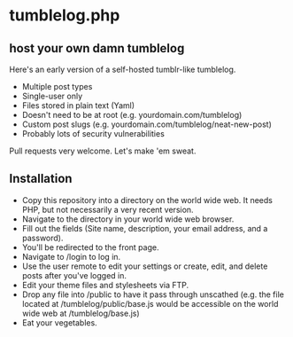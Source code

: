 # tumblelog.php
## host your own damn tumblelog

Here's an early version of a self-hosted tumblr-like tumblelog.

- Multiple post types
- Single-user only
- Files stored in plain text (Yaml)
- Doesn't need to be at root (e.g. yourdomain.com/tumblelog)
- Custom post slugs (e.g. yourdomain.com/tumblelog/neat-new-post)
- Probably lots of security vulnerabilities

Pull requests very welcome. Let's make 'em sweat.

## Installation

- Copy this repository into a directory on the world wide web. It needs PHP, but not necessarily a very recent version.
- Navigate to the directory in your world wide web browser.
- Fill out the fields (Site name, description, your email address, and a password).
- You'll be redirected to the front page.
- Navigate to /login to log in.
- Use the user remote to edit your settings or create, edit, and delete posts after you've logged in.
- Edit your theme files and stylesheets via FTP.
- Drop any file into /public to have it pass through unscathed (e.g. the file located at /tumblelog/public/base.js would be accessible on the world wide web at /tumblelog/base.js)
- Eat your vegetables.